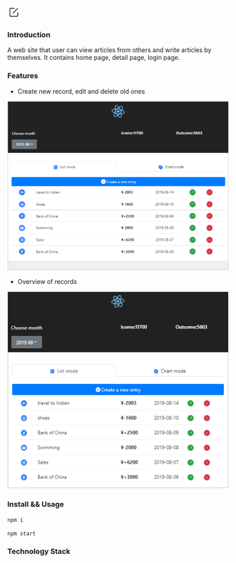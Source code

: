 ![image](https://github.com/liwang2019/lw-react/blob/master/resource/introduction.png) 
### Introduction
A web site that user can view articles from others and write articles by themselves. It contains home page, detail page, login page.

### Features

- Create new record, edit and delete old ones

![image](https://github.com/liwang2019/lw-react/blob/master/lwaccount/public/gif/creatEditDelete.gif)

- Overview of records

![image](https://github.com/liwang2019/lw-react/blob/master/lwaccount/public/gif/overview.gif)

### Install && Usage

`npm i`

`npm start`

### Technology Stack


